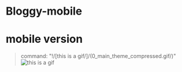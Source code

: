 # Bloggy-mobile

# mobile version
> command: "!/[this is a gif/]/(0_main_theme_compressed.gif/)"
![this is a gif](0_main_theme_compressed.gif)
